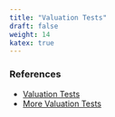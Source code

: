 ```yaml
---
title: "Valuation Tests"
draft: false
weight: 14
katex: true
---
```


### References
- [Valuation Tests](https://www.youtube.com/watch?v=wkc5bO_Hv2Q&list=PLUkh9m2Borqn8gg0lYSwMZ4ip71pX1TOT&index=16&ab_channel=AswathDamodaran)
- [More Valuation Tests](https://www.youtube.com/watch?v=prcX50CyOEs&list=PLUkh9m2Borqn8gg0lYSwMZ4ip71pX1TOT&index=17&ab_channel=AswathDamodaran)